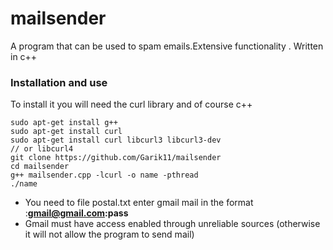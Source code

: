 # mailsender
A program that can be used to spam emails.Extensive functionality . Written in c++

### Installation and use
To install it you will need the curl library and of course c++

```
sudo apt-get install g++
sudo apt-get install curl
sudo apt-get install curl libcurl3 libcurl3-dev
// or libcurl4
git clone https://github.com/Garik11/mailsender
cd mailsender
g++ mailsender.cpp -lcurl -o name -pthread
./name
```
+ You need to file postal.txt enter gmail mail in the format :**gmail@gmail.com:pass**
+ Gmail must have access enabled through unreliable sources (otherwise it will not allow the program to send mail)
